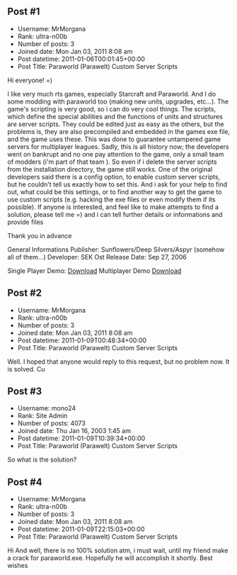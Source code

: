 ## Post #1
- Username: MrMorgana
- Rank: ultra-n00b
- Number of posts: 3
- Joined date: Mon Jan 03, 2011 8:08 am
- Post datetime: 2011-01-06T00:01:45+00:00
- Post Title: Paraworld (Parawelt) Custom Server Scripts

Hi everyone! =)

I like very much rts games, especially Starcraft and Paraworld. And I do some modding with paraworld too (making new units, upgrades, etc...). The game's scripting is very good, so i can do very cool things. The scripts, which define the special abilities and the functions of units and structures are server scripts. They could be edited just as easy as the others, but the problems is, they are also precompiled and embedded in the games exe file, and the game uses these. This was done to guarantee  untampered game servers for multiplayer leagues. Sadly, this is all history now; the developers went on bankrupt and no one pay attention to the game, only a small team of modders (i'm part of that team   ). So even if i delete the server scripts from the installation directory, the game still works. One of the original developers said there is a config option, to enable custom server scripts, but he couldn't tell us exactly how to set this.
And i ask for your help to find out, what could be this settings, or to find another way to get the game to use custom scripts (e.g. hacking the exe files or even modify them if its possible). If anyone is interested, and feel like to make attempts to find a solution, please tell me =) and i can tell further details or informations and provide files

Thank you in advance    

General Informations
Publisher: Sunflowers/Deep Silvers/Aspyr (somehow all of them...)
Developer: SEK Ost
Release Date: Sep 27, 2006 

Single Player Demo: [Download](http://www.filefront.com/6002330/ParaWorld-Singleplayer-Demo/)
Multiplayer Demo [Download](http://www.filefront.com/5421512/Paraworld-Multiplayer-Demo/)
## Post #2
- Username: MrMorgana
- Rank: ultra-n00b
- Number of posts: 3
- Joined date: Mon Jan 03, 2011 8:08 am
- Post datetime: 2011-01-09T00:48:34+00:00
- Post Title: Paraworld (Parawelt) Custom Server Scripts

Well. I hoped that anyone would reply to this request, but no problem now. It is solved.
Cu
## Post #3
- Username: mono24
- Rank: Site Admin
- Number of posts: 4073
- Joined date: Thu Jan 16, 2003 1:45 am
- Post datetime: 2011-01-09T10:39:34+00:00
- Post Title: Paraworld (Parawelt) Custom Server Scripts

So what is the solution?
## Post #4
- Username: MrMorgana
- Rank: ultra-n00b
- Number of posts: 3
- Joined date: Mon Jan 03, 2011 8:08 am
- Post datetime: 2011-01-09T22:15:03+00:00
- Post Title: Paraworld (Parawelt) Custom Server Scripts

Hi 
And well, there is no 100% solution atm, i must wait, until my friend make a crack for paraworld.exe. Hopefully he will accomplish it shortly.
Best wishes
